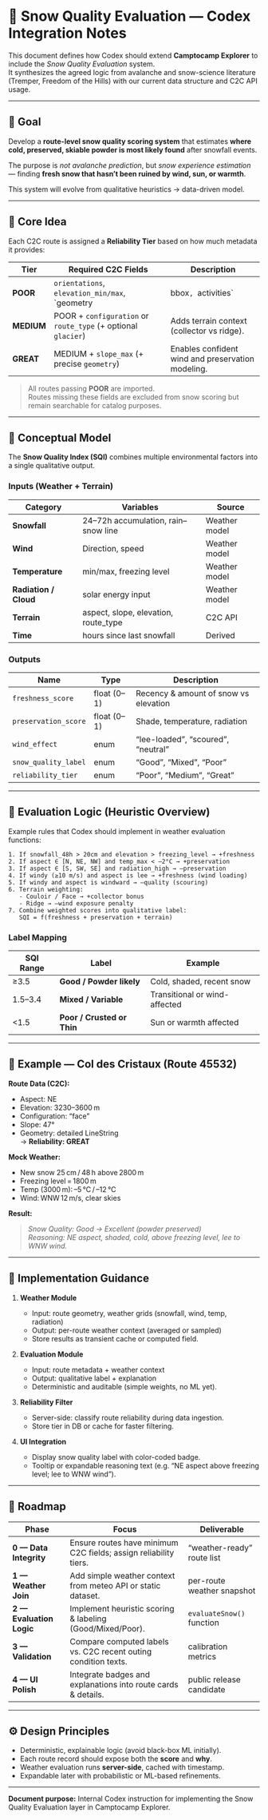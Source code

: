
# 🧠 Snow Quality Evaluation — Codex Integration Notes

This document defines how Codex should extend **Camptocamp Explorer** to include the *Snow Quality Evaluation* system.  
It synthesizes the agreed logic from avalanche and snow-science literature (Tremper, Freedom of the Hills) with our current data structure and C2C API usage.

---

## 🎯 Goal

Develop a **route-level snow quality scoring system** that estimates **where cold, preserved, skiable powder is most likely found** after snowfall events.

The purpose is *not avalanche prediction*, but *snow experience estimation* — finding **fresh snow that hasn’t been ruined by wind, sun, or warmth**.

This system will evolve from qualitative heuristics → data-driven model.

---

## 🧩 Core Idea

Each C2C route is assigned a **Reliability Tier** based on how much metadata it provides:  

| Tier | Required C2C Fields | Description |
|------|----------------------|-------------|
| **POOR** | `orientations`, `elevation_min/max`, `geometry|bbox`, `activities` | Basic elevation + aspect logic only. |
| **MEDIUM** | POOR + `configuration` or `route_type` (+ optional `glacier`) | Adds terrain context (collector vs ridge). |
| **GREAT** | MEDIUM + `slope_max` (+ precise `geometry`) | Enables confident wind and preservation modeling. |

> All routes passing **POOR** are imported.  
> Routes missing these fields are excluded from snow scoring but remain searchable for catalog purposes.

---

## 🧠 Conceptual Model

The **Snow Quality Index (SQI)** combines multiple environmental factors into a single qualitative output.

### Inputs (Weather + Terrain)
| Category | Variables | Source |
|-----------|------------|--------|
| **Snowfall** | 24–72h accumulation, rain–snow line | Weather model |
| **Wind** | Direction, speed | Weather model |
| **Temperature** | min/max, freezing level | Weather model |
| **Radiation / Cloud** | solar energy input | Weather model |
| **Terrain** | aspect, slope, elevation, route_type | C2C API |
| **Time** | hours since last snowfall | Derived |

### Outputs
| Name | Type | Description |
|------|------|-------------|
| `freshness_score` | float (0–1) | Recency & amount of snow vs elevation |
| `preservation_score` | float (0–1) | Shade, temperature, radiation |
| `wind_effect` | enum | “lee-loaded”, “scoured”, “neutral” |
| `snow_quality_label` | enum | “Good”, “Mixed”, “Poor” |
| `reliability_tier` | enum | “Poor”, “Medium”, “Great” |

---

## 🧮 Evaluation Logic (Heuristic Overview)

Example rules that Codex should implement in weather evaluation functions:

```text
1. If snowfall_48h > 20cm and elevation > freezing_level → +freshness
2. If aspect ∈ [N, NE, NW] and temp_max < –2°C → +preservation
3. If aspect ∈ [S, SW, SE] and radiation_high → –preservation
4. If windy (≥10 m/s) and aspect is lee → +freshness (wind loading)
5. If windy and aspect is windward → –quality (scouring)
6. Terrain weighting:
   - Couloir / Face → +collector bonus
   - Ridge → –wind exposure penalty
7. Combine weighted scores into qualitative label:
   SQI = f(freshness + preservation + terrain)
```

### Label Mapping
| SQI Range | Label | Example |
|------------|--------|---------|
| ≥3.5 | **Good / Powder likely** | Cold, shaded, recent snow |
| 1.5–3.4 | **Mixed / Variable** | Transitional or wind-affected |
| <1.5 | **Poor / Crusted or Thin** | Sun or warmth affected |

---

## 🧭 Example — Col des Cristaux (Route 45532)

**Route Data (C2C):**
- Aspect: NE  
- Elevation: 3230–3600 m  
- Configuration: “face”  
- Slope: 47°  
- Geometry: detailed LineString  
→ **Reliability: GREAT**

**Mock Weather:**
- New snow 25 cm / 48 h above 2800 m  
- Freezing level = 1800 m  
- Temp (3000 m): –5 °C / –12 °C  
- Wind: WNW 12 m/s, clear skies

**Result:**
> _Snow Quality: Good → Excellent (powder preserved)_  
> _Reasoning: NE aspect, shaded, cold, above freezing level, lee to WNW wind._

---

## 🧱 Implementation Guidance

1. **Weather Module**
   - Input: route geometry, weather grids (snowfall, wind, temp, radiation)
   - Output: per-route weather context (averaged or sampled)
   - Store results as transient cache or computed field.

2. **Evaluation Module**
   - Input: route metadata + weather context
   - Output: qualitative label + explanation
   - Deterministic and auditable (simple weights, no ML yet).

3. **Reliability Filter**
   - Server-side: classify route reliability during data ingestion.
   - Store tier in DB or cache for faster filtering.

4. **UI Integration**
   - Display snow quality label with color-coded badge.
   - Tooltip or expandable reasoning text (e.g. “NE aspect above freezing level; lee to WNW wind”).

---

## 📅 Roadmap

| Phase | Focus | Deliverable |
|--------|--------|-------------|
| **0 — Data Integrity** | Ensure routes have minimum C2C fields; assign reliability tiers. | “weather-ready” route list |
| **1 — Weather Join** | Add simple weather context from meteo API or static dataset. | per-route weather snapshot |
| **2 — Evaluation Logic** | Implement heuristic scoring & labeling (Good/Mixed/Poor). | `evaluateSnow()` function |
| **3 — Validation** | Compare computed labels vs. C2C recent outing condition texts. | calibration metrics |
| **4 — UI Polish** | Integrate badges and explanations into route cards & details. | public release candidate |

---

## ⚙️ Design Principles

- Deterministic, explainable logic (avoid black-box ML initially).  
- Each route record should expose both the **score** and **why**.  
- Weather evaluation runs **server-side**, cached with timestamp.  
- Expandable later with probabilistic or ML-based refinements.

---

**Document purpose:** Internal Codex instruction for implementing the Snow Quality Evaluation layer in Camptocamp Explorer.

